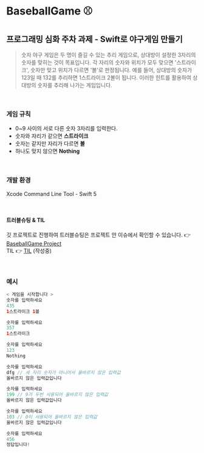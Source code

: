 # BaseballGame ⚾️
## 프로그래밍 심화 주차 과제 - Swift로 야구게임 만들기

>숫자 야구 게임은 두 명이 즐길 수 있는 추리 게임으로, 상대방이 설정한 3자리의 숫자를 맞히는 것이 목표입니다. 각 자리의 숫자와 위치가 모두 맞으면 '스트라이크', 숫자만 맞고 위치가 다르면 '볼'로 판정됩니다. 예를 들어, 상대방의 숫자가 123일 때 132를 추리하면 1스트라이크 2볼이 됩니다. 이러한 힌트를 활용하여 상대방의 숫자를 추리해 나가는 게임입니다.

<br>

### 게임 규칙
- 0~9 사이의 서로 다른 숫자 3자리를 입력한다.
- 숫자와 자리가 같으면 **스트라이크**
- 숫자는 같지만 자리가 다르면 **볼**
- 하나도 맞지 않으면 **Nothing**

<br>

### 개발 환경
Xcode Command Line Tool - Swift 5

<br>

#### 트러블슈팅 & TIL
깃 프로젝트로 진행하여 트러블슈팅은 프로젝트 안 이슈에서 확인할 수 있습니다. 👉 [BaseballGame Project](https://github.com/users/munuiee/projects/2)
<br>
TIL 👉 [TIL](https://github.com/munuiee/Baseball/blob/main/TIL.md) (작성중)

<br>

### 예시
```swift
< 게임을 시작합니다 >
숫자를 입력하세요
435
1스트라이크 1볼

숫자를 입력하세요
357
1스트라이크

숫자를 입력하세요
123
Nothing

숫자를 입력하세요
dfg // 세 자리 숫자가 아니어서 올바르지 않은 입력값
올바르지 않은 입력값입니다

숫자를 입력하세요
199 // 9가 두번 사용되어 올바르지 않은 입력값
올바르지 않은 입력값입니다

숫자를 입력하세요
103 // 0이 사용되어 올바르지 않은 입력값
올바르지 않은 입력값입니다

숫자를 입력하세요
456
정답입니다!
```
